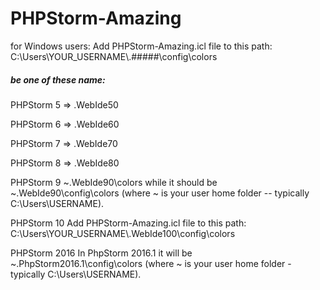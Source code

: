 # PHPStorm-Amazing

for Windows users:
Add PHPStorm-Amazing.icl  file to this path:
C:\Users\YOUR_USERNAME\\.#####\config\colors
##### be one of these name:
PHPStorm 5 => .WebIde50 

PHPStorm 6 => .WebIde60 

PHPStorm 7 => .WebIde70 

PHPStorm 8 => .WebIde80 

PHPStorm 9
~\.WebIde90\colors while it should be ~\.WebIde90\config\colors (where ~ is your user home folder -- typically C:\Users\USERNAME).

PHPStorm 10
Add PHPStorm-Amazing.icl  file to this path:
C:\Users\YOUR_USERNAME\\.WebIde100\config\colors

PHPStorm 2016
In PhpStorm 2016.1 it will be ~\.PhpStorm2016.1\config\colors (where ~ is your user home folder - typically C:\Users\USERNAME).



